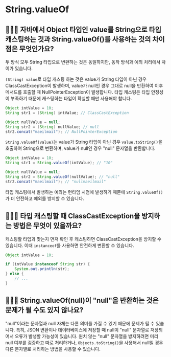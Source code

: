 # String.valueOf

## 🤷🏻‍♂️ 자바에서 Object 타입인 value를 String으로 타입 캐스팅하는 것과 String.valueOf()를 사용하는 것의 차이점은 무엇인가요?

두 방식 모두 String 타입으로 변환하는 것은 동일하지만, 동작 방식과 예외 처리에서 차이가 있습니다.

`(String) value`로 타입 캐스팅 하는 것은 value가 String 타입이 아닌 경우 ClassCastException이 발생하며, value가 null인 경우 그대로 null을 반환하여 이후 메서드를 호출할 때 NullPointerException이 발생합니다. 타입 캐스팅은 타입 안정성이 부족하기 때문에 캐스팅하는 타입이 확실할 때만 사용해야 합니다.

```java
Object intValue = 10;
String str1 = (String) intValue; // ClassCastException

Object nullValue = null;
String str2 = (String) nullValue; // null
str2.concat("maeilmail"); // NullPointerException
```

`String.valueOf(value)`는 value가 String 타입이 아닌 경우 `value.toString()`을 호출하여 String으로 변환하며, value가 null인 경우 "null" 문자열을 반환합니다.

```java
Object intValue = 10;
String str1 = String.valueOf(intValue); // "10"

Object nullValue = null;
String str2 = String.valueOf(nullValue); // "null"
str2.concat("maeilmail"); // "nullmaeilmail"
```

타입 캐스팅에서 발생하는 예외는 런타임 시점에 발생하기 때문에 `String.valueOf()`가 더 안전하고 예외를 방지할 수 있습니다.

## 🤷🏻‍♂️ 타입 캐스팅할 때 ClassCastException을 방지하는 방법은 무엇이 있을까요?

캐스팅할 타입과 맞는지 먼저 확인 후 캐스팅하면 ClassCastException을 방지할 수 있습니다. 이때 `instanceof`를 사용하면 안전하게 변환할 수 있습니다.

```java
Object intValue = 10;

if (intValue instanceof String str) {
    System.out.println(str);
} else {
    // ...
}
```

## 🤷🏻‍♂️ String.valueOf(null)이 "null"을 반환하는 것은 문제가 될 수도 있지 않나요?

"null"이라는 문자열과 null 자체는 다른 의미를 가질 수 있기 때문에 문제가 될 수 있습니다. 특히, JSON 변환이나 데이터베이스에 저장할 때 null이 "null" 문자열로 저장되어서 오류가 발생할 가능성이 있습니다. 원치 않는 "null" 문자열을 방지하려면 미리 null 여부를 검증하고 따로 처리하거나, `Objects.toString()`을 사용해서 null일 경우 다른 문자열로 처리하는 방법을 사용할 수 있습니다.